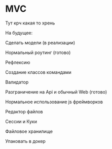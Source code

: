 # MVC
Тут крч какая то хрень

На будущее: 

Сделать модели (в реализации)

Нормальный роутинг (готово)

Рефлексию

Создание классов командами

Валидатор

Разграничение на Api и обычный Web (готово)

Нормальное использование js фреймворков

Редактор файлов

Сессии и Куки

Файловое хранилище

Упаковать в докер
